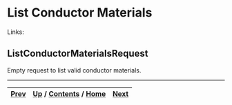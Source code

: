 
# List Conductor Materials

Links:

## ListConductorMaterialsRequest

Empty request to list valid conductor materials.

* * *

[Prev](ch01s10s06s02.md) | [Up](ch01s10.md) / [Contents](index.md) / [Home](../../index.htm)|  [Next](ch01s10s07s02.md)  
---|---|---

